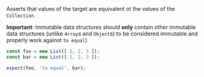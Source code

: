 Asserts that values of the target are equivalent ot the values of the `Collection`.

**Important**: Immutable data structures should **only** contain other immutable data structures (unlike `Array`s and `Object`s) to be considered immutable and properly work against `to equal`).


```js
const foo = new List([ 1, 2, 3 ]);
const bar = new List([ 1, 2, 3 ]);

expect(foo, 'to equal', bar);
```
